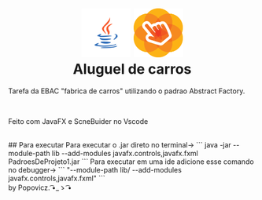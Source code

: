 <h1 align="center">
  <img src="public/java.png" width="100">
  <img src="public/SceneBuilderLogo.png" width="100">
  <br>
    Aluguel de carros
</h1>
<p>Tarefa da EBAC "fabrica de carros" utilizando o padrao Abstract Factory.</p>
<br>
<p>Feito com JavaFX e ScneBuider no Vscode</p>
<br>
## Para executar
Para executar o .jar direto no terminal->
```
java -jar --module-path lib --add-modules javafx.controls,javafx.fxml PadroesDeProjeto1.jar
```
Para executar em uma ide adicione esse comando no debugger->
```
"--module-path lib/ --add-modules javafx.controls,javafx.fxml"
```

<br>
 by Popovicz. ͡•_ゝ ͡•
